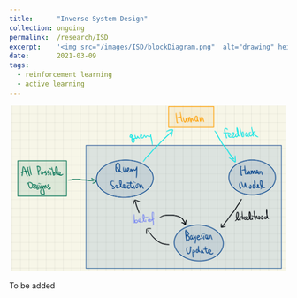 ```yaml
---
title: 		"Inverse System Design"
collection:	ongoing
permalink: 	/research/ISD
excerpt:    '<img src="/images/ISD/blockDiagram.png"  alt="drawing" height="300"/>'
date: 		2021-03-09
tags:
  - reinforcement learning
  - active learning
---
```


<center>
	<img src="/images/ISD/blockDiagram.png"  alt="drawing" height="300"/>
</center>

To be added

